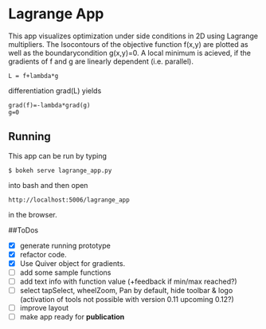 # Lagrange App
This app visualizes optimization under side conditions in 2D using Lagrange multipliers. The Isocontours of the objective function f(x,y) are plotted as well as the boundarycondition g(x,y)=0. A local minimum is acieved, if the gradients of f and g  are linearly dependent (i.e. parallel).
```
L = f+lambda*g
```
differentiation grad(L) yields
```
grad(f)=-lambda*grad(g)
g=0
```
## Running
This app can be run by typing
```
$ bokeh serve lagrange_app.py
```
into bash and then open
```
http://localhost:5006/lagrange_app
```
in the browser.

##ToDos
- [x] generate running prototype
- [x] refactor code.
- [x] Use Quiver object for gradients.
- [ ] add some sample functions
- [ ] add text info with function value (+feedback if min/max reached?)
- [ ] select tapSelect, wheelZoom, Pan by default, hide toolbar & logo (activation of tools not possible with version 0.11 upcoming 0.12?)
- [ ] improve layout
- [ ] make app ready for **publication**